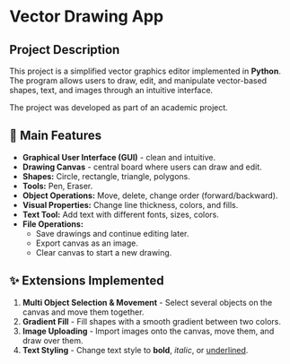 # Vector Drawing App

## Project Description
This project is a simplified vector graphics editor implemented in **Python**.
The program allows users to draw, edit, and manipulate vector-based shapes, text, and images through an intuitive interface.  

The project was developed as part of an academic project.

## 🎨 Main Features
- **Graphical User Interface (GUI)** - clean and intuitive.
- **Drawing Canvas** - central board where users can draw and edit.
- **Shapes:** Circle, rectangle, triangle, polygons.
- **Tools:** Pen, Eraser.
- **Object Operations:** Move, delete, change order (forward/backward).
- **Visual Properties:** Change line thickness, colors, and fills.
- **Text Tool:** Add text with different fonts, sizes, colors.
- **File Operations:**
  - Save drawings and continue editing later.
  - Export canvas as an image.
  - Clear canvas to start a new drawing.

## ✨ Extensions Implemented
1. **Multi Object Selection & Movement** - Select several objects on the canvas and move them together.
2. **Gradient Fill** - Fill shapes with a smooth gradient between two colors.
3. **Image Uploading** - Import images onto the canvas, move them, and draw over them.
4. **Text Styling** - Change text style to **bold**, *italic*, or <u>underlined</u>.
